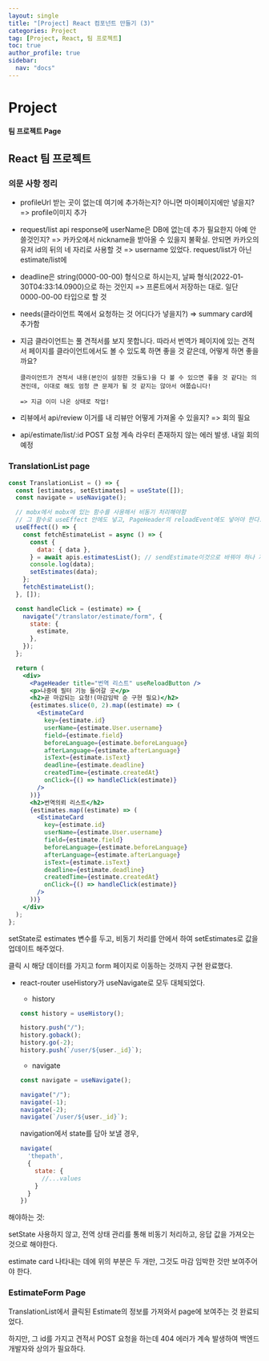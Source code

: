 ```yaml
---
layout: single
title: "[Project] React 컴포넌트 만들기 (3)"
categories: Project
tag: [Project, React, 팀 프로젝트]
toc: true
author_profile: true
sidebar:
  nav: "docs"
---
```


# Project

**팀 프로젝트 Page**

## React 팀 프로젝트

### 의문 사항 정리

- profileUrl 받는 곳이 없는데 여기에 추가하는지?
  아니면 마이페이지에만 넣을지?
  => profile이미지 추가

- request/list api response에 userName은 DB에 없는데 추가 필요한지 아예 안쓸것인지? => 카카오에서 nickname을 받아올 수 있을지 불확실. 안되면 카카오의 유저 id의 뒤의 네 자리로 사용할 것 => username 있었다. request/list가 아닌 estimate/list에

- deadline은 string(0000-00-00) 형식으로 하시는지, 날짜 형식(2022-01-30T04:33:14.0900)으로 하는 것인지 => 프론트에서 저장하는 대로. 일단 0000-00-00 타입으로 할 것

- needs(클라이언트 쪽에서 요청하는 것 어디다가 넣을지?) => summary card에 추가함

- 지금 클라이언트는 풀 견적서를 보지 못합니다.
  따라서 번역가 페이지에 있는 견적서 페이지를 클라이언트에서도 볼 수 있도록 하면 좋을 것 같은데, 어떻게 하면 좋을까요?

      클라이언트가 견적서 내용(본인이 설정한 것들도)을 다 볼 수 있으면 좋을 것 같다는 의견인데, 이대로 해도 엄청 큰 문제가 될 것 같지는 않아서 여쭙습니다!

      => 지금 이미 나온 상태로 작업!

- 리뷰에서 api/review 이거를 내 리뷰만 어떻게 가져올 수 있을지? => 회의 필요

- api/estimate/list/:id POST 요청 계속 라우터 존재하지 않는 에러 발생. 내일 회의 예정

### TranslationList page

```jsx
const TranslationList = () => {
  const [estimates, setEstimates] = useState([]);
  const navigate = useNavigate();

  // mobx에서 mobx에 있는 함수를 사용해서 비동기 처리해야함
  // 그 함수로 useEffect 안에도 넣고, PageHeader의 reloadEvent에도 넣어야 한다.
  useEffect(() => {
    const fetchEstimateList = async () => {
      const {
        data: { data },
      } = await apis.estimatesList(); // sendEstimate이것으로 바꿔야 하나 지금 프로필을 만들 수 없어 임시로 client 요청하는 중
      console.log(data);
      setEstimates(data);
    };
    fetchEstimateList();
  }, []);

  const handleClick = (estimate) => {
    navigate("/translator/estimate/form", {
      state: {
        estimate,
      },
    });
  };

  return (
    <div>
      <PageHeader title="번역 리스트" useReloadButton />
      <p>나중에 필터 기능 들어갈 곳</p>
      <h2>곧 마감되는 요청!(마감임박 순 구현 필요)</h2>
      {estimates.slice(0, 2).map((estimate) => (
        <EstimateCard
          key={estimate.id}
          userName={estimate.User.username}
          field={estimate.field}
          beforeLanguage={estimate.beforeLanguage}
          afterLanguage={estimate.afterLanguage}
          isText={estimate.isText}
          deadline={estimate.deadline}
          createdTime={estimate.createdAt}
          onClick={() => handleClick(estimate)}
        />
      ))}
      <h2>번역의뢰 리스트</h2>
      {estimates.map((estimate) => (
        <EstimateCard
          key={estimate.id}
          userName={estimate.User.username}
          field={estimate.field}
          beforeLanguage={estimate.beforeLanguage}
          afterLanguage={estimate.afterLanguage}
          isText={estimate.isText}
          deadline={estimate.deadline}
          createdTime={estimate.createdAt}
          onClick={() => handleClick(estimate)}
        />
      ))}
    </div>
  );
};
```

setState로 estimates 변수를 두고, 비동기 처리를 안에서 하여 setEstimates로 값을 업데이트 해주었다.

클릭 시 해당 데이터를 가지고 form 페이지로 이동하는 것까지 구현 완료했다.

- react-router useHistory가 useNavigate로 모두 대체되었다.

  - history

  ```jsx
  const history = useHistory();

  history.push("/");
  history.goback();
  history.go(-2);
  history.push(`/user/${user._id}`);
  ```

  - navigate

  ```jsx
  const navigate = useNavigate();

  navigate("/");
  navigate(-1);
  navigate(-2);
  navigate(`/user/${user._id}`);
  ```

  navigation에서 state를 담아 보낼 경우,

  ```jsx
  navigate(
    'thepath',
    {
      state: {
        //...values
      }
    }
  })
  ```

해야하는 것:

setState 사용하지 않고, 전역 상태 관리를 통해 비동기 처리하고, 응답 값을 가져오는 것으로 해야한다.

estimate card 나타내는 데에 위의 부분은 두 개만, 그것도 마감 임박한 것만 보여주어야 한다.

### EstimateForm Page

TranslationList에서 클릭된 Estimate의 정보를 가져와서 page에 보여주는 것 완료되었다.

하지만, 그 id를 가지고 견적서 POST 요청을 하는데 404 에러가 계속 발생하여 백엔드 개발자와 상의가 필요하다.
